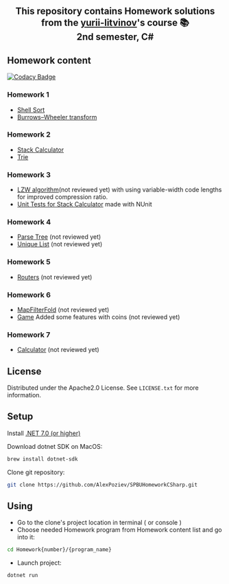 <h2 align="center">
This repository contains Homework solutions from the <a href="https://github.com/yurii-litvinov" target="_blank" rel="noreferrer">yurii-litvinov</a>'s course 📚 <br/>
  2nd semester, C#
</h2>

<!-- Homework -->
## Homework content

[![Codacy Badge](https://api.codacy.com/project/badge/Grade/269d5c5e2cb943a4a64cf9f4ecded5a1)](https://app.codacy.com/gh/AlexPoziev/SPBUHomeworkCSharp?utm_source=github.com&utm_medium=referral&utm_content=AlexPoziev/SPBUHomeworkCSharp&utm_campaign=Badge_Grade)

### Homework 1

* [Shell Sort](https://github.com/AlexPoziev/SPBUHomeworkCSharp/tree/master/Homework1/Sorting)
* [Burrows–Wheeler transform](https://github.com/AlexPoziev/SPBUHomeworkCSharp/tree/master/Homework1/BWT/BWT)

### Homework 2

* [Stack Calculator](https://github.com/AlexPoziev/SPBUHomeworkCSharp/tree/master/Homework2/StackCalculator)
* [Trie](https://github.com/AlexPoziev/SPBUHomeworkCSharp/tree/master/Homework2/Trie)

### Homework 3

* [LZW algorithm](https://github.com/AlexPoziev/SPBUHomeworkCSharp/pull/5)(not reviewed yet) with using variable-width code lengths for improved compression ratio.
* [Unit Tests for Stack Calculator](https://github.com/AlexPoziev/SPBUHomeworkCSharp/tree/master/Homework2/StackCalculator/StackCalculatorTest) made with NUnit

### Homework 4

* [Parse Tree](https://github.com/AlexPoziev/SPBUHomeworkCSharp/pull/7) (not reviewed yet)
* [Unique List](https://github.com/AlexPoziev/SPBUHomeworkCSharp/pull/6) (not reviewed yet)

### Homework 5

* [Routers](https://github.com/AlexPoziev/SPBUHomeworkCSharp/pull/17) (not reviewed yet)

### Homework 6

* [MapFilterFold](https://github.com/AlexPoziev/SPBUHomeworkCSharp/pull/18) (not reviewed yet)
* [Game](https://github.com/AlexPoziev/SPBUHomeworkCSharp/pull/21) Added some features with coins (not reviewed yet)

### Homework 7

* [Calculator](https://github.com/AlexPoziev/SPBUHomeworkCSharp/pull/22) (not reviewed yet)

<!-- LICENSE -->
## License

Distributed under the Apache2.0 License. See `LICENSE.txt` for more information.

## Setup

Install [.NET 7.0 (or higher)](https://dotnet.microsoft.com/en-us/download)

Download dotnet SDK on MacOS:

```bash
brew install dotnet-sdk
```

Clone git repository:

```bash
git clone https://github.com/AlexPoziev/SPBUHomeworkCSharp.git
```

## Using

* Go to the clone's project location in terminal ( or console )
* Choose needed Homework program from Homework content list and go into it:

```bash
cd Homework{number}/{program_name}
```

* Launch project:

```bash
dotnet run
```
